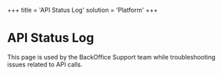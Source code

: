 +++
title = 'API Status Log'
solution = 'Platform'
+++

# API Status Log

This page is used by the BackOffice Support team while troubleshooting
issues related to API calls.
